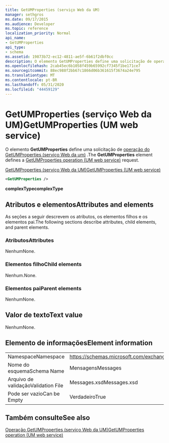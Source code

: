 ```yaml
---
title: GetUMProperties (serviço Web da UM)
manager: sethgros
ms.date: 09/17/2015
ms.audience: Developer
ms.topic: reference
localization_priority: Normal
api_name:
- GetUMProperties
api_type:
- schema
ms.assetid: 19873b72-ec12-4811-ae5f-6b61f2dbf0cc
description: O elemento GetUMProperties define uma solicitação de operação do GetUMProperties (serviço Web da UM).
ms.openlocfilehash: 2cab45ec6b1058f459b65992cf7345f1be171ce7
ms.sourcegitcommit: 88ec988f2bb67c1866d06b361615f3674a24e795
ms.translationtype: MT
ms.contentlocale: pt-BR
ms.lasthandoff: 05/31/2020
ms.locfileid: "44459129"
---
```

# <a name="getumproperties-um-web-service"></a><span data-ttu-id="c5a39-103">GetUMProperties (serviço Web da UM)</span><span class="sxs-lookup"><span data-stu-id="c5a39-103">GetUMProperties (UM web service)</span></span>

<span data-ttu-id="c5a39-104">O elemento **GetUMProperties** define uma solicitação de [operação do GetUMProperties (serviço Web da um)](getumproperties-operation-um-web-service.md) .</span><span class="sxs-lookup"><span data-stu-id="c5a39-104">The **GetUMProperties** element defines a [GetUMProperties operation (UM web service)](getumproperties-operation-um-web-service.md) request.</span></span> 
  
[<span data-ttu-id="c5a39-105">GetUMProperties (serviço Web da UM)</span><span class="sxs-lookup"><span data-stu-id="c5a39-105">GetUMProperties (UM web service)</span></span>](getumproperties-um-web-service.md)
  
```xml
<GetUMProperties />
```

 <span data-ttu-id="c5a39-106">**complexType**</span><span class="sxs-lookup"><span data-stu-id="c5a39-106">**complexType**</span></span>
## <a name="attributes-and-elements"></a><span data-ttu-id="c5a39-107">Atributos e elementos</span><span class="sxs-lookup"><span data-stu-id="c5a39-107">Attributes and elements</span></span>

<span data-ttu-id="c5a39-108">As seções a seguir descrevem os atributos, os elementos filhos e os elementos pai.</span><span class="sxs-lookup"><span data-stu-id="c5a39-108">The following sections describe attributes, child elements, and parent elements.</span></span>
  
### <a name="attributes"></a><span data-ttu-id="c5a39-109">Atributos</span><span class="sxs-lookup"><span data-stu-id="c5a39-109">Attributes</span></span>

<span data-ttu-id="c5a39-110">Nenhum</span><span class="sxs-lookup"><span data-stu-id="c5a39-110">None.</span></span>
  
### <a name="child-elements"></a><span data-ttu-id="c5a39-111">Elementos filho</span><span class="sxs-lookup"><span data-stu-id="c5a39-111">Child elements</span></span>

<span data-ttu-id="c5a39-112">Nenhum.</span><span class="sxs-lookup"><span data-stu-id="c5a39-112">None.</span></span>
  
### <a name="parent-elements"></a><span data-ttu-id="c5a39-113">Elementos pai</span><span class="sxs-lookup"><span data-stu-id="c5a39-113">Parent elements</span></span>

<span data-ttu-id="c5a39-114">Nenhum</span><span class="sxs-lookup"><span data-stu-id="c5a39-114">None.</span></span>
  
## <a name="text-value"></a><span data-ttu-id="c5a39-115">Valor de texto</span><span class="sxs-lookup"><span data-stu-id="c5a39-115">Text value</span></span>

<span data-ttu-id="c5a39-116">Nenhum</span><span class="sxs-lookup"><span data-stu-id="c5a39-116">None.</span></span>
  
## <a name="element-information"></a><span data-ttu-id="c5a39-117">Elemento de informações</span><span class="sxs-lookup"><span data-stu-id="c5a39-117">Element information</span></span>

|||
|:-----|:-----|
|<span data-ttu-id="c5a39-118">Namespace</span><span class="sxs-lookup"><span data-stu-id="c5a39-118">Namespace</span></span>  <br/> |https://schemas.microsoft.com/exchange/services/2006/messages  <br/> |
|<span data-ttu-id="c5a39-119">Nome do esquema</span><span class="sxs-lookup"><span data-stu-id="c5a39-119">Schema Name</span></span>  <br/> |<span data-ttu-id="c5a39-120">Mensagens</span><span class="sxs-lookup"><span data-stu-id="c5a39-120">Messages</span></span>  <br/> |
|<span data-ttu-id="c5a39-121">Arquivo de validação</span><span class="sxs-lookup"><span data-stu-id="c5a39-121">Validation File</span></span>  <br/> |<span data-ttu-id="c5a39-122">Messages.xsd</span><span class="sxs-lookup"><span data-stu-id="c5a39-122">Messages.xsd</span></span>  <br/> |
|<span data-ttu-id="c5a39-123">Pode ser vazio</span><span class="sxs-lookup"><span data-stu-id="c5a39-123">Can be Empty</span></span>  <br/> |<span data-ttu-id="c5a39-124">Verdadeiro</span><span class="sxs-lookup"><span data-stu-id="c5a39-124">True</span></span>  <br/> |
   
## <a name="see-also"></a><span data-ttu-id="c5a39-125">Também consulte</span><span class="sxs-lookup"><span data-stu-id="c5a39-125">See also</span></span>



[<span data-ttu-id="c5a39-126">Operação GetUMProperties (serviço Web da UM)</span><span class="sxs-lookup"><span data-stu-id="c5a39-126">GetUMProperties operation (UM web service)</span></span>](getumproperties-operation-um-web-service.md)

